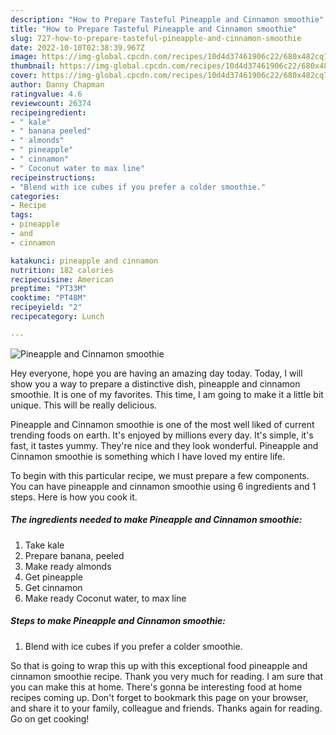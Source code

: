 ```yaml
---
description: "How to Prepare Tasteful Pineapple and Cinnamon smoothie"
title: "How to Prepare Tasteful Pineapple and Cinnamon smoothie"
slug: 727-how-to-prepare-tasteful-pineapple-and-cinnamon-smoothie
date: 2022-10-10T02:38:39.967Z
image: https://img-global.cpcdn.com/recipes/10d4d37461906c22/680x482cq70/pineapple-and-cinnamon-smoothie-recipe-main-photo.jpg
thumbnail: https://img-global.cpcdn.com/recipes/10d4d37461906c22/680x482cq70/pineapple-and-cinnamon-smoothie-recipe-main-photo.jpg
cover: https://img-global.cpcdn.com/recipes/10d4d37461906c22/680x482cq70/pineapple-and-cinnamon-smoothie-recipe-main-photo.jpg
author: Danny Chapman
ratingvalue: 4.6
reviewcount: 26374
recipeingredient:
- " kale"
- " banana peeled"
- " almonds"
- " pineapple"
- " cinnamon"
- " Coconut water to max line"
recipeinstructions:
- "Blend with ice cubes if you prefer a colder smoothie."
categories:
- Recipe
tags:
- pineapple
- and
- cinnamon

katakunci: pineapple and cinnamon 
nutrition: 182 calories
recipecuisine: American
preptime: "PT33M"
cooktime: "PT48M"
recipeyield: "2"
recipecategory: Lunch

---
```



![Pineapple and Cinnamon smoothie](https://img-global.cpcdn.com/recipes/10d4d37461906c22/680x482cq70/pineapple-and-cinnamon-smoothie-recipe-main-photo.jpg)

Hey everyone, hope you are having an amazing day today. Today, I will show you a way to prepare a distinctive dish, pineapple and cinnamon smoothie. It is one of my favorites. This time, I am going to make it a little bit unique. This will be really delicious.



Pineapple and Cinnamon smoothie is one of the most well liked of current trending foods on earth. It's enjoyed by millions every day. It's simple, it's fast, it tastes yummy. They're nice and they look wonderful. Pineapple and Cinnamon smoothie is something which I have loved my entire life.


To begin with this particular recipe, we must prepare a few components. You can have pineapple and cinnamon smoothie using 6 ingredients and 1 steps. Here is how you cook it.

<!--inarticleads1-->

##### The ingredients needed to make Pineapple and Cinnamon smoothie:

1. Take  kale
1. Prepare  banana, peeled
1. Make ready  almonds
1. Get  pineapple
1. Get  cinnamon
1. Make ready  Coconut water, to max line




<!--inarticleads2-->

##### Steps to make Pineapple and Cinnamon smoothie:

1. Blend with ice cubes if you prefer a colder smoothie.




So that is going to wrap this up with this exceptional food pineapple and cinnamon smoothie recipe. Thank you very much for reading. I am sure that you can make this at home. There's gonna be interesting food at home recipes coming up. Don't forget to bookmark this page on your browser, and share it to your family, colleague and friends. Thanks again for reading. Go on get cooking!
